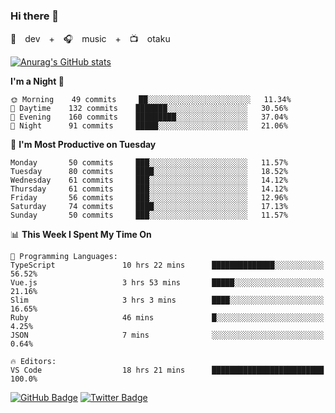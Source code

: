 ### Hi there 👋

🚀　dev　+　🎧　music　+　📺　otaku


[![Anurag's GitHub stats](https://github-readme-stats.vercel.app/api?username=koheitasaka&count_private=true&show_icons=true&theme=monokai)](https://github.com/koheitasaka/github-readme-stats)

<!--START_SECTION:waka-->
**I'm a Night 🦉** 

```text
🌞 Morning    49 commits     ██░░░░░░░░░░░░░░░░░░░░░░░   11.34% 
🌆 Daytime    132 commits    ███████░░░░░░░░░░░░░░░░░░   30.56% 
🌃 Evening    160 commits    █████████░░░░░░░░░░░░░░░░   37.04% 
🌙 Night      91 commits     █████░░░░░░░░░░░░░░░░░░░░   21.06%

```
📅 **I'm Most Productive on Tuesday** 

```text
Monday       50 commits     ███░░░░░░░░░░░░░░░░░░░░░░   11.57% 
Tuesday      80 commits     ████░░░░░░░░░░░░░░░░░░░░░   18.52% 
Wednesday    61 commits     ███░░░░░░░░░░░░░░░░░░░░░░   14.12% 
Thursday     61 commits     ███░░░░░░░░░░░░░░░░░░░░░░   14.12% 
Friday       56 commits     ███░░░░░░░░░░░░░░░░░░░░░░   12.96% 
Saturday     74 commits     ████░░░░░░░░░░░░░░░░░░░░░   17.13% 
Sunday       50 commits     ███░░░░░░░░░░░░░░░░░░░░░░   11.57%

```


📊 **This Week I Spent My Time On** 

```text
💬 Programming Languages: 
TypeScript               10 hrs 22 mins      ██████████████░░░░░░░░░░░   56.52% 
Vue.js                   3 hrs 53 mins       █████░░░░░░░░░░░░░░░░░░░░   21.16% 
Slim                     3 hrs 3 mins        ████░░░░░░░░░░░░░░░░░░░░░   16.65% 
Ruby                     46 mins             █░░░░░░░░░░░░░░░░░░░░░░░░   4.25% 
JSON                     7 mins              ░░░░░░░░░░░░░░░░░░░░░░░░░   0.64%

🔥 Editors: 
VS Code                  18 hrs 21 mins      █████████████████████████   100.0%

```


<!--END_SECTION:waka-->

[![GitHub Badge](https://img.shields.io/badge/GitHub-100000?style=for-the-badge&logo=github&logoColor=white)](https://github.com/koheitasaka)
[![Twitter Badge](https://img.shields.io/badge/Twitter-1DA1F2?style=for-the-badge&logo=twitter&logoColor=white)](https://twitter.com/sleep_asleep_)
